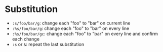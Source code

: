 # Substitution

- `:s/foo/bar/g`: change each "foo" to "bar" on current line
- `:%s/foo/bar/g`: change each "foo" to "bar" on every line
- `:%s/foo/bar/gc`: change each "foo" to "bar" on every line and confirm each change
- `:s` or `&`: repeat the last substitution
